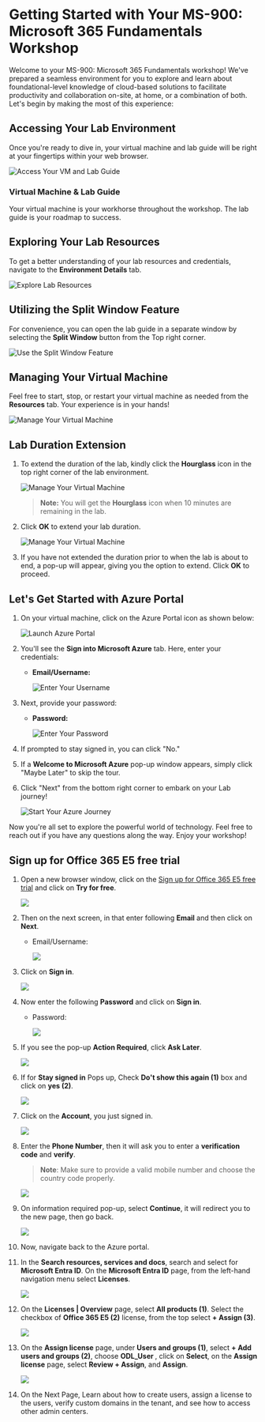 # Getting Started with Your MS-900: Microsoft 365 Fundamentals Workshop
 
Welcome to your MS-900: Microsoft 365 Fundamentals workshop! We've prepared a seamless environment for you to explore and learn about foundational-level knowledge of cloud-based solutions to facilitate productivity and collaboration on-site, at home, or a combination of both. Let's begin by making the most of this experience:
 
## Accessing Your Lab Environment
 
Once you're ready to dive in, your virtual machine and lab guide will be right at your fingertips within your web browser.
 
![Access Your VM and Lab Guide](Images/labguide.png)

### Virtual Machine & Lab Guide
 
Your virtual machine is your workhorse throughout the workshop. The lab guide is your roadmap to success.
 
## Exploring Your Lab Resources
 
To get a better understanding of your lab resources and credentials, navigate to the **Environment Details** tab.
 
![Explore Lab Resources](Images/env.png)
 
## Utilizing the Split Window Feature
 
For convenience, you can open the lab guide in a separate window by selecting the **Split Window** button from the Top right corner.
 
![Use the Split Window Feature](Images/spl.png)
 
## Managing Your Virtual Machine
 
Feel free to start, stop, or restart your virtual machine as needed from the **Resources** tab. Your experience is in your hands!
 
![Manage Your Virtual Machine](Images/res.png)
 
## **Lab Duration Extension**

1. To extend the duration of the lab, kindly click the **Hourglass** icon in the top right corner of the lab environment. 

    ![Manage Your Virtual Machine](Images/gext.png)

    >**Note:** You will get the **Hourglass** icon when 10 minutes are remaining in the lab.


2. Click **OK** to extend your lab duration.
 
    ![Manage Your Virtual Machine](Images/gext2.png)


3. If you have not extended the duration prior to when the lab is about to end, a pop-up will appear, giving you the option to extend. Click **OK** to proceed.

## Let's Get Started with Azure Portal
 
1. On your virtual machine, click on the Azure Portal icon as shown below:
 
   ![Launch Azure Portal](Images/sc900-image(1).png)

 

2. You'll see the **Sign into Microsoft Azure** tab. Here, enter your credentials:
 
   - **Email/Username:** <inject key="AzureAdUserEmail"></inject>
 
      ![Enter Your Username](Images/sc900-image-1.png)
 

3. Next, provide your password:
 
   - **Password:** <inject key="AzureAdUserPassword"></inject>
 
      ![Enter Your Password](Images/sc900-image-2.png)
 

4. If prompted to stay signed in, you can click "No."
 
5. If a **Welcome to Microsoft Azure** pop-up window appears, simply click "Maybe Later" to skip the tour.
 

6. Click "Next" from the bottom right corner to embark on your Lab journey!
 
      ![Start Your Azure Journey](Images/sc900-image(3).png)
 
Now you're all set to explore the powerful world of technology. Feel free to reach out if you have any questions along the way. Enjoy your workshop!


## Sign up for Office 365 E5 free trial

1. Open a new browser window, click on the [Sign up for Office 365 E5 free trial](https://www.microsoft.com/en-us/microsoft-365/enterprise/office-365-e5) and click on **Try for free**.

   ![](Images/tryforfree.png)

1. Then on the next screen, in that enter following **Email** and then click on **Next**.

   * Email/Username: <inject key="AzureAdUserEmail"></inject>  

      ![](Images/Ms900-03.png)

1. Click on **Sign in**. 

   ![](Images/ms900-2.png)
   
1. Now enter the following **Password** and click on **Sign in**.

   * Password: <inject key="AzureAdUserPassword"></inject>
   
      ![](Images/pass.png)

1. If you see the pop-up **Action Required**, click **Ask Later**.

   ![](Images/asklater.png)
   
1. If for **Stay signed in** Pops up, Check **Do't show this again (1)** box and click on **yes (2)**.   

   ![](Images/stayin.png)

1. Click on the **Account**, you just signed in. 

   ![](Images/Ms900-05.png)

1. Enter the **Phone Number**, then it will ask you to enter a **verification code** and **verify**.
   >**Note**: Make sure to provide a valid mobile number and choose the country code properly.

   ![](Images/Ms900-06.png)

1. On information required pop-up, select **Continue**, it will redirect you to the new page, then go back.
   
   ![](Images/Ms900-07.png)

1. Now, navigate back to the Azure portal.

1. In the **Search resources, services and docs**, search and select for **Microsoft Entra ID**. On the **Microsoft Entra ID** page, from the left-hand navigation menu select **Licenses**.

   ![](Images/microsoftentraID.png)

1. On the **Licenses | Overview** page, select **All products (1)**. Select the checkbox of **Office 365 E5 (2)** license, from the top select **+ Assign (3)**.

   ![](Images/allproducts.png)

1. On the **Assign license** page, under **Users and groups (1)**, select **+ Add users and groups (2)**, choose **ODL_User <inject key="DeploymentID" enableCopy="false"/>**, click on **Select**, on the **Assign license** page, select **Review + Assign**, and **Assign**.

   ![](Images/addusersgroups.png)
   
1. On the Next Page, Learn about how to create users, assign a license to the users, verify custom domains in the tenant, and see how to access other admin centers.
